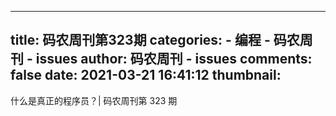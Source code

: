 
---
title: 码农周刊第323期
categories: 
    - 编程
    - 码农周刊 - issues
author: 码农周刊 - issues
comments: false
date: 2021-03-21 16:41:12
thumbnail: 
---

<div>   
什么是真正的程序员？| 码农周刊第 323 期  
</div>
            